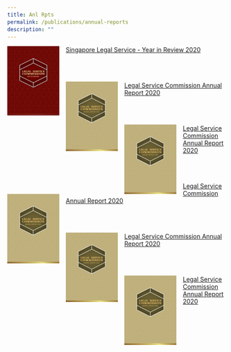 ```yaml
---
title: Anl Rpts
permalink: /publications/annual-reports
description: ""
---
```

<img src="/images/SLS%20-%20Year%20in%20Review%202020.png" 		 
style="
width:120px; 
height:160px;
float:left;
margin-right:15px"/> [Singapore Legal Service - Year in Review 2020](/files/singapore-legal-service---2020-in-review.pdf)

<br><br><br>
<img src="/images/LSC%20AR%202020.png" 
style="width:120px; 
height:160px;
float:left;
margin-right:15px"/> [Legal Service Commission Annual Report 2020](/files/Legal%20Service%20Commission%20Annual%20Report%202020.pdf)

<br><br><br>
<img src="/images/LSC%20AR%202020.png" 
style="width:120px; 
height:160px;
float:left;
margin-right:15px"/> [Legal Service Commission Annual Report 2020](/files/Legal%20Service%20Commission%20Annual%20Report%202020.pdf)

<br><br><br>
<img src="/images/LSC%20AR%202020.png" 
style="width:120px; 
height:160px;
float:left;
margin-right:15px"/> [Legal Service Commission Annual Report 2020](/files/Legal%20Service%20Commission%20Annual%20Report%202020.pdf)

<br><br><br>
<img src="/images/LSC%20AR%202020.png" 
style="width:120px; 
height:160px;
float:left;
margin-right:15px"/> [Legal Service Commission Annual Report 2020](/files/Legal%20Service%20Commission%20Annual%20Report%202020.pdf)

<br><br><br>
<img src="/images/LSC%20AR%202020.png" 
style="width:120px; 
height:160px;
float:left;
margin-right:15px"/> [Legal Service Commission Annual Report 2020](/files/Legal%20Service%20Commission%20Annual%20Report%202020.pdf)